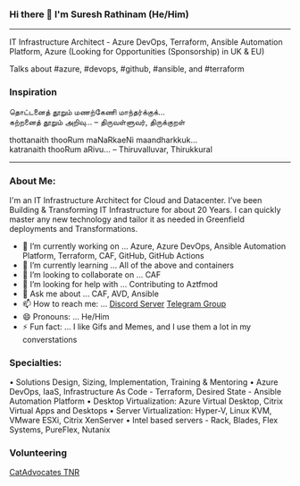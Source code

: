 ### Hi there 👋 I'm Suresh Rathinam (He/Him)
---
IT Infrastructure Architect - Azure DevOps, Terraform, Ansible Automation Platform, Azure (Looking for Opportunities (Sponsorship) in UK & EU)

Talks about #azure, #devops, #github, #ansible, and #terraform

### Inspiration

தொட்டனைத் தூறும் மணற்கேணி மாந்தர்க்குக்... <BR>
கற்றனைத் தூறும் அறிவு... – திருவள்ளுவர், திருக்குறள்

thottanaith thooRum maNaRkaeNi maandharkkuk... <BR>
katranaith thooRum aRivu... – Thiruvalluvar, Thirukkural

---

### About Me:

I'm an IT Infrastructure Architect for Cloud and Datacenter. I’ve been Building & Transforming IT Infrastructure for about 20 Years. I can quickly master any new technology and tailor it as needed in Greenfield deployments and Transformations.

- 🔭 I’m currently working on ... Azure, Azure DevOps, Ansible Automation Platform, Terraform, CAF, GitHub, GitHub Actions
- 🌱 I’m currently learning ... All of the above and containers
- 👯 I’m looking to collaborate on ... CAF
- 🤔 I’m looking for help with ... Contributing to Aztfmod
- 💬 Ask me about ... CAF, AVD, Ansible
- 📫 How to reach me: ... [Discord Server](https://discord.gg/pssVMj2)
[Telegram Group](https://t.me/openinternetcommunitygroup)
- 😄 Pronouns: ... He/Him
- ⚡ Fun fact: ... I like Gifs and Memes, and I use them a lot in my converstations

### Specialties:

• Solutions Design, Sizing, Implementation, Training & Mentoring
• Azure DevOps, IaaS, Infrastructure As Code - Terraform, Desired State - Ansible Automation Platform
• Desktop Virtualization: Azure Virtual Desktop, Citrix Virtual Apps and Desktops
• Server Virtualization: Hyper-V, Linux KVM, VMware ESXi, Citrix XenServer
• Intel based servers - Rack, Blades, Flex Systems, PureFlex, Nutanix

### Volunteering

[CatAdvocates TNR](https://catadvocates.org)
